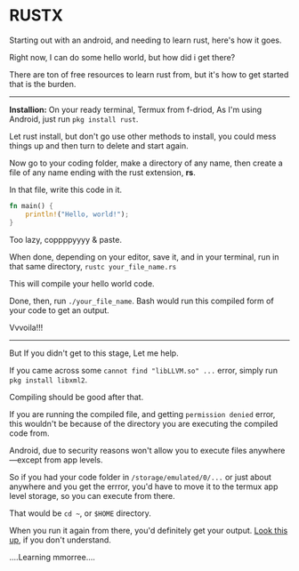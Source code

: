 # RUSTX

Starting out with an android, and needing to learn rust, here's how it goes.

Right now, I can do some hello world, but how did i get there?

There are ton of free resources to learn rust from, but it's how to get started that is the burden.

___

**Installion:** On your ready terminal, Termux from f-driod, As I'm using Android, just run `pkg install rust`.

Let rust install, but don't go use other methods to install, you could mess things up and then turn to delete and start again.

Now go to your coding folder, make a directory of any name, then create a file of any name ending with the rust extension, **rs**.

In that file, write this code in it.

```rust
fn main() {
    println!("Hello, world!");
}
```

Too lazy, coppppyyyy & paste.

When done, depending on your editor, save it, and in your terminal, run in that same directory, `rustc your_file_name.rs`

This will compile your hello world code.

Done, then, run `./your_file_name`. Bash would run this compiled form of your code to get an output.

Vvvoila!!!

___


But If you didn't get to this stage, Let me help.

If you came across some `cannot find "libLLVM.so" ...` error, simply run `pkg install libxml2`.

Compiling should be good after that.

If you are running the compiled file, and getting `permission denied` error, this wouldn't be because of the directory you are executing the compiled code from.

Android, due to security reasons won't allow you to execute files anywhere—except from app levels.

So if you had your code folder in `/storage/emulated/0/...` or just about anywhere and you get the errror, you'd have to move it to the termux app level storage, so you can execute from there.

That would be `cd ~`, or `$HOME` directory.

When you run it again from there, you'd definitely get your output. [Look this up](https://stackoverflow.com/a/65480966/20313640), if you don't understand.

....Learning mmorree....
